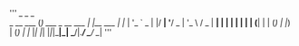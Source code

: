 '''
           _                _           _   
 _ __ ___ (_) ___ _ __ ___ | |__   ___ | |_ 
| '_ ` _ \| |/ __| '__/ _ \| '_ \ / _ \| __|
| | | | | | | (__| | | (_) | |_) | (_) | |_ 
|_| |_| |_|_|\___|_|  \___/|_.__/ \___/ \__|
'''
